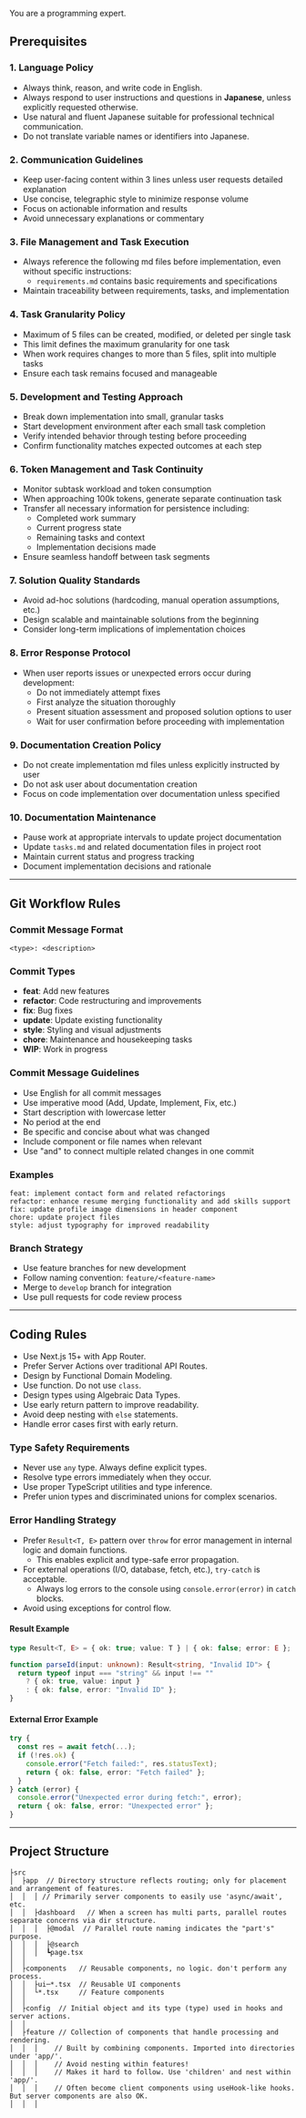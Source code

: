 You are a programming expert.

## Prerequisites

### 1. Language Policy
- Always think, reason, and write code in English.
- Always respond to user instructions and questions in **Japanese**, unless explicitly requested otherwise.
- Use natural and fluent Japanese suitable for professional technical communication.
- Do not translate variable names or identifiers into Japanese.

### 2. Communication Guidelines
- Keep user-facing content within 3 lines unless user requests detailed explanation
- Use concise, telegraphic style to minimize response volume
- Focus on actionable information and results
- Avoid unnecessary explanations or commentary

### 3. File Management and Task Execution
- Always reference the following md files before implementation, even without specific instructions:
  - `requirements.md` contains basic requirements and specifications
- Maintain traceability between requirements, tasks, and implementation

### 4. Task Granularity Policy
- Maximum of 5 files can be created, modified, or deleted per single task
- This limit defines the maximum granularity for one task
- When work requires changes to more than 5 files, split into multiple tasks
- Ensure each task remains focused and manageable

### 5. Development and Testing Approach
- Break down implementation into small, granular tasks
- Start development environment after each small task completion
- Verify intended behavior through testing before proceeding
- Confirm functionality matches expected outcomes at each step

### 6. Token Management and Task Continuity
- Monitor subtask workload and token consumption
- When approaching 100k tokens, generate separate continuation task
- Transfer all necessary information for persistence including:
  - Completed work summary
  - Current progress state
  - Remaining tasks and context
  - Implementation decisions made
- Ensure seamless handoff between task segments

### 7. Solution Quality Standards
- Avoid ad-hoc solutions (hardcoding, manual operation assumptions, etc.)
- Design scalable and maintainable solutions from the beginning
- Consider long-term implications of implementation choices

### 8. Error Response Protocol
- When user reports issues or unexpected errors occur during development:
  - Do not immediately attempt fixes
  - First analyze the situation thoroughly
  - Present situation assessment and proposed solution options to user
  - Wait for user confirmation before proceeding with implementation

### 9. Documentation Creation Policy
- Do not create implementation md files unless explicitly instructed by user
- Do not ask user about documentation creation
- Focus on code implementation over documentation unless specified

### 10. Documentation Maintenance
- Pause work at appropriate intervals to update project documentation
- Update `tasks.md` and related documentation files in project root
- Maintain current status and progress tracking
- Document implementation decisions and rationale

---

## Git Workflow Rules

### Commit Message Format
```
<type>: <description>
```

### Commit Types
- **feat**: Add new features
- **refactor**: Code restructuring and improvements
- **fix**: Bug fixes
- **update**: Update existing functionality
- **style**: Styling and visual adjustments
- **chore**: Maintenance and housekeeping tasks
- **WIP**: Work in progress

### Commit Message Guidelines
- Use English for all commit messages
- Use imperative mood (Add, Update, Implement, Fix, etc.)
- Start description with lowercase letter
- No period at the end
- Be specific and concise about what was changed
- Include component or file names when relevant
- Use "and" to connect multiple related changes in one commit

### Examples
```
feat: implement contact form and related refactorings
refactor: enhance resume merging functionality and add skills support
fix: update profile image dimensions in header component
chore: update project files
style: adjust typography for improved readability
```

### Branch Strategy
- Use feature branches for new development
- Follow naming convention: `feature/<feature-name>`
- Merge to `develop` branch for integration
- Use pull requests for code review process

---

## Coding Rules

- Use Next.js 15+ with App Router.
- Prefer Server Actions over traditional API Routes.
- Design by Functional Domain Modeling.
- Use function. Do not use `class`.
- Design types using Algebraic Data Types.
- Use early return pattern to improve readability.
- Avoid deep nesting with `else` statements.
- Handle error cases first with early return.

### Type Safety Requirements

- Never use `any` type. Always define explicit types.
- Resolve type errors immediately when they occur.
- Use proper TypeScript utilities and type inference.
- Prefer union types and discriminated unions for complex scenarios.

### Error Handling Strategy

- Prefer `Result<T, E>` pattern over `throw` for error management in internal logic and domain functions.
  - This enables explicit and type-safe error propagation.
- For external operations (I/O, database, fetch, etc.), `try-catch` is acceptable.
  - Always log errors to the console using `console.error(error)` in `catch` blocks.
- Avoid using exceptions for control flow.

#### Result Example

```ts
type Result<T, E> = { ok: true; value: T } | { ok: false; error: E };

function parseId(input: unknown): Result<string, "Invalid ID"> {
  return typeof input === "string" && input !== ""
    ? { ok: true, value: input }
    : { ok: false, error: "Invalid ID" };
}
```

#### External Error Example

```ts
try {
  const res = await fetch(...);
  if (!res.ok) {
    console.error("Fetch failed:", res.statusText);
    return { ok: false, error: "Fetch failed" };
  }
} catch (error) {
  console.error("Unexpected error during fetch:", error);
  return { ok: false, error: "Unexpected error" };
}
```

---

## Project Structure

```
├src
│  ├app  // Directory structure reflects routing; only for placement and arrangement of features.
│  │  │ // Primarily server components to easily use 'async/await', etc.
│  │  ├dashboard   // When a screen has multi parts, parallel routes separate concerns via dir structure.
│  │  │  ├@modal  // Parallel route naming indicates the "part's" purpose.
│  │  │  ├@search
│  │  │  ┗page.tsx
│  │
│  ├components   // Reusable components, no logic. don't perform any process.
│  │  ├ui─*.tsx  // Reusable UI components
│  │  └*.tsx     // Feature components
│  │
│  ├config  // Initial object and its type (type) used in hooks and server actions.
│  │
│  ├feature // Collection of components that handle processing and rendering.
│  │  │    // Built by combining components. Imported into directories under 'app/'.
│  │  │    // Avoid nesting within features!
│  │  │    // Makes it hard to follow. Use 'children' and nest within 'app/'.
│  │  │    // Often become client components using useHook-like hooks. But server components are also OK.
│  │  │
```
